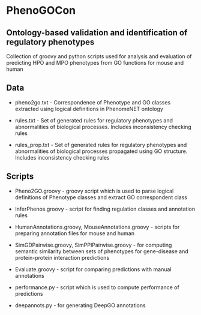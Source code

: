# PhenoGOCon

## Ontology-based validation and identification of regulatory phenotypes

Collection of groovy and python scripts used for analysis and evaluation
of predicting HPO and MPO phenotypes from GO functions for mouse and human


## Data

* pheno2go.txt - Correspondence of Phenotype and GO classes extracted
  using logical definitions in PhenomeNET ontology

* rules.txt - Set of generated rules for regulatory phenotypes and
  abnormalities of biological processes. Includes inconsistency checking rules

* rules_prop.txt - Set of generated rules for regulatory phenotypes and
  abnormalities of biological processes propagated using GO structure.
  Includes inconsistency checking rules

## Scripts

* Pheno2GO.groovy - groovy script which is used to parse logical definitions of
  Phenotype classes and extract GO correspondent class

* InferPhenos.groovy - script for finding regulation classes and annotation rules

* HumanAnnotations.groovy, MouseAnnotations.groovy - scripts for preparing
  annotation files for mouse and human

* SimGDPairwise.groovy, SimPPIPairwise.groovy - for computing semantic similarity
  between sets of phenotypes for gene-disease and protein-protein interaction
  predictions

* Evaluate.groovy - script for comparing predictions with manual annotations

* performance.py - script which is used to compute performance of predictions

* deepannots.py - for generating DeepGO annotations 